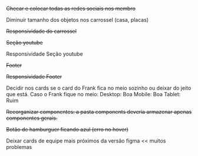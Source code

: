 ~~Checar e colocar todas as redes sociais nos membro~~

Diminuir tamanho dos objetos nos carrossel (casa, placas)

~~Responsividade do carrossel~~

~~Seção youtube~~

Responsividade Seção youtube

~~Footer~~

~~Responsividade Footer~~

Decidir nos cards se o card do Frank fica no meio sozinho ou deixar do jeito que está. Caso o Frank fique no meio:
Desktop: Boa
Mobile: Boa
Tablet: Ruim

~~Reeorganizar componentes: a pasta components deveria armazenar apenas componentes gerais.~~

~~Botão de hamburguer ficando azul (erro no hover)~~

Deixar cards de equipe mais próximos da versão figma << muitos problemas

